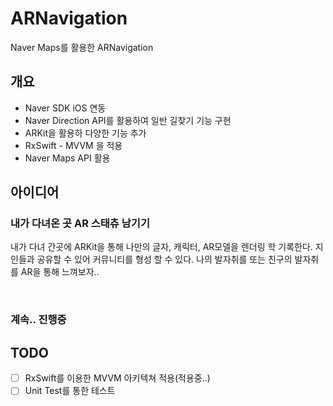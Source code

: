 # ARNavigation 

Naver Maps를 활용한 ARNavigation  

## 개요

- Naver SDK iOS 연동
- Naver Direction API를 활용하여 일반 길찾기 기능 구현
- ARKit을 활용하 다양한 기능 추가
- RxSwift - MVVM 을 적용
- Naver Maps API 활용


## 아이디어

### 내가 다녀온 곳 AR 스태츄 남기기  

내가 다녀 간곳에 ARKit을 통해 나만의 글자, 캐릭터, AR모델을 렌더링 학 기록한다. 지인들과 공유할 수 있어 커뮤니티를 형성 할 수 있다.
나의 발자취를 또는 친구의 발자취를 AR을 통해 느껴보자..

<br>

### 계속.. 진행중


## TODO

- [ ] RxSwift를 이용한 MVVM 아키텍쳐 적용(적용중..)
- [ ] Unit Test를 통한 테스트
